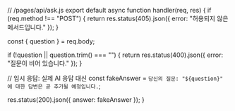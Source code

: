 // /pages/api/ask.js
export default async function handler(req, res) {
  if (req.method !== "POST") {
    return res.status(405).json({ error: "허용되지 않은 메서드입니다." });
  }

  const { question } = req.body;

  if (!question || question.trim() === "") {
    return res.status(400).json({ error: "질문이 비어 있습니다." });
  }

  // 임시 응답: 실제 AI 응답 대신
  const fakeAnswer = `당신의 질문: "${question}" 에 대한 답변은 곧 추가될 예정입니다.`;

  res.status(200).json({ answer: fakeAnswer });
}
